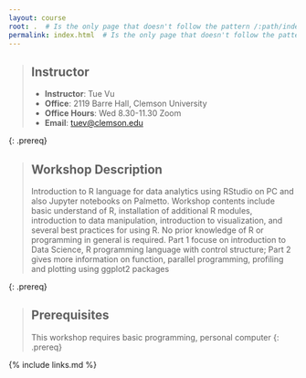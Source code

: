 ```yaml
---
layout: course
root: .  # Is the only page that doesn't follow the pattern /:path/index.html
permalink: index.html  # Is the only page that doesn't follow the pattern /:path/index.html
---
```


> ## Instructor
> - **Instructor**: Tue Vu
> - **Office**: 2119 Barre Hall, Clemson University
> - **Office Hours**: Wed 8.30-11.30 Zoom
> - **Email**: tuev@clemson.edu

{: .prereq}

> ## Workshop Description
> Introduction to R language for data analytics using RStudio on PC and also Jupyter notebooks on Palmetto. Workshop contents include basic understand of R, installation of additional R modules, introduction to data manipulation, introduction to visualization, and several best practices for using R. No prior knowledge of R or programming in general is required. Part 1 focuse on introduction to Data Science, R programming language with control structure; Part 2 gives more information on function, parallel programming, profiling and plotting using ggplot2 packages
>
{: .prereq}

> ## Prerequisites
> This workshop requires basic programming, personal computer
{: .prereq}

{% include links.md %}
